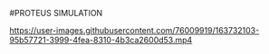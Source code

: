 #PROTEUS SIMULATION

https://user-images.githubusercontent.com/76009919/163732103-95b57721-3999-4fea-8310-4b3ca2600d53.mp4

